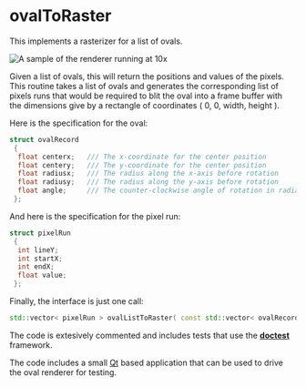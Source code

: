 # ovalToRaster
This implements a rasterizer for a list of ovals.

![A sample of the renderer running at 10x](ovalToRaster-sample.gif)

Given a list of ovals, this will return the positions and values of the pixels.   
This routine takes a list of ovals and generates the corresponding list of pixels runs that would be required to blit the oval into a frame buffer with the dimensions give by a rectangle of coordinates ( 0, 0, width, height ).

Here is the specification for the oval:

```C++
struct ovalRecord
 {
  float centerx;   /// The x-coordinate for the center position
  float centery;   /// The y-coordinate for the center position
  float radiusx;   /// The radius along the x-axis before rotation
  float radiusy;   /// The radius along the y-axis before rotation
  float angle;     /// The counter-clockwise angle of rotation in radians.
 };
```

And here is the specification for the pixel run:

```C++
struct pixelRun
 {
  int lineY;
  int startX;
  int endX;
  float value;
 };
```

Finally, the interface is just one call:

```C++
std::vector< pixelRun > ovalListToRaster( const std::vector< ovalRecord >& ol, int width, int height );
```

The code is extesively commented and includes tests that use the [**doctest**](https://github.com/doctest/doctest/blob/master/README.md) framework.

The code includes a small [Qt](https://www.qt.io/) based application that can be used to drive the oval renderer for testing.
